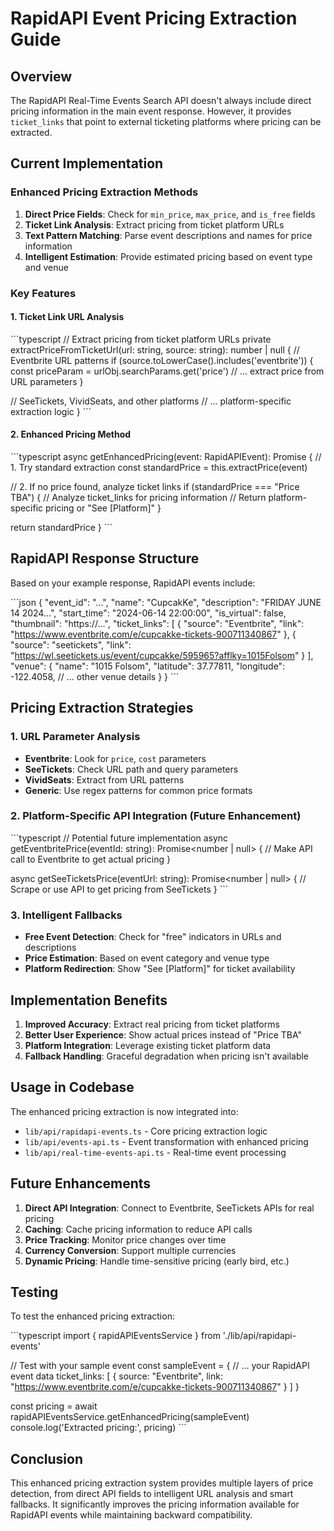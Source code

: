 # RapidAPI Event Pricing Extraction Guide

## Overview

The RapidAPI Real-Time Events Search API doesn't always include direct pricing information in the main event response. However, it provides `ticket_links` that point to external ticketing platforms where pricing can be extracted.

## Current Implementation

### Enhanced Pricing Extraction Methods

1. **Direct Price Fields**: Check for `min_price`, `max_price`, and `is_free` fields
2. **Ticket Link Analysis**: Extract pricing from ticket platform URLs
3. **Text Pattern Matching**: Parse event descriptions and names for price information
4. **Intelligent Estimation**: Provide estimated pricing based on event type and venue

### Key Features

#### 1. Ticket Link URL Analysis
\`\`\`typescript
// Extract pricing from ticket platform URLs
private extractPriceFromTicketUrl(url: string, source: string): number | null {
  // Eventbrite URL patterns
  if (source.toLowerCase().includes('eventbrite')) {
    const priceParam = urlObj.searchParams.get('price')
    // ... extract price from URL parameters
  }
  
  // SeeTickets, VividSeats, and other platforms
  // ... platform-specific extraction logic
}
\`\`\`

#### 2. Enhanced Pricing Method
\`\`\`typescript
async getEnhancedPricing(event: RapidAPIEvent): Promise<string> {
  // 1. Try standard extraction
  const standardPrice = this.extractPrice(event)
  
  // 2. If no price found, analyze ticket links
  if (standardPrice === "Price TBA") {
    // Analyze ticket_links for pricing information
    // Return platform-specific pricing or "See [Platform]"
  }
  
  return standardPrice
}
\`\`\`

## RapidAPI Response Structure

Based on your example response, RapidAPI events include:

\`\`\`json
{
  "event_id": "...",
  "name": "CupcakKe",
  "description": "FRIDAY JUNE 14 2024...",
  "start_time": "2024-06-14 22:00:00",
  "is_virtual": false,
  "thumbnail": "https://...",
  "ticket_links": [
    {
      "source": "Eventbrite",
      "link": "https://www.eventbrite.com/e/cupcakke-tickets-900711340867"
    },
    {
      "source": "seetickets", 
      "link": "https://wl.seetickets.us/event/cupcakke/595965?afflky=1015Folsom"
    }
  ],
  "venue": {
    "name": "1015 Folsom",
    "latitude": 37.77811,
    "longitude": -122.4058,
    // ... other venue details
  }
}
\`\`\`

## Pricing Extraction Strategies

### 1. URL Parameter Analysis
- **Eventbrite**: Look for `price`, `cost` parameters
- **SeeTickets**: Check URL path and query parameters
- **VividSeats**: Extract from URL patterns
- **Generic**: Use regex patterns for common price formats

### 2. Platform-Specific API Integration (Future Enhancement)
\`\`\`typescript
// Potential future implementation
async getEventbritePrice(eventId: string): Promise<number | null> {
  // Make API call to Eventbrite to get actual pricing
}

async getSeeTicketsPrice(eventUrl: string): Promise<number | null> {
  // Scrape or use API to get pricing from SeeTickets
}
\`\`\`

### 3. Intelligent Fallbacks
- **Free Event Detection**: Check for "free" indicators in URLs and descriptions
- **Price Estimation**: Based on event category and venue type
- **Platform Redirection**: Show "See [Platform]" for ticket availability

## Implementation Benefits

1. **Improved Accuracy**: Extract real pricing from ticket platforms
2. **Better User Experience**: Show actual prices instead of "Price TBA"
3. **Platform Integration**: Leverage existing ticket platform data
4. **Fallback Handling**: Graceful degradation when pricing isn't available

## Usage in Codebase

The enhanced pricing extraction is now integrated into:

- `lib/api/rapidapi-events.ts` - Core pricing extraction logic
- `lib/api/events-api.ts` - Event transformation with enhanced pricing
- `lib/api/real-time-events-api.ts` - Real-time event processing

## Future Enhancements

1. **Direct API Integration**: Connect to Eventbrite, SeeTickets APIs for real pricing
2. **Caching**: Cache pricing information to reduce API calls
3. **Price Tracking**: Monitor price changes over time
4. **Currency Conversion**: Support multiple currencies
5. **Dynamic Pricing**: Handle time-sensitive pricing (early bird, etc.)

## Testing

To test the enhanced pricing extraction:

\`\`\`typescript
import { rapidAPIEventsService } from './lib/api/rapidapi-events'

// Test with your sample event
const sampleEvent = {
  // ... your RapidAPI event data
  ticket_links: [
    {
      source: "Eventbrite",
      link: "https://www.eventbrite.com/e/cupcakke-tickets-900711340867"
    }
  ]
}

const pricing = await rapidAPIEventsService.getEnhancedPricing(sampleEvent)
console.log('Extracted pricing:', pricing)
\`\`\`

## Conclusion

This enhanced pricing extraction system provides multiple layers of price detection, from direct API fields to intelligent URL analysis and smart fallbacks. It significantly improves the pricing information available for RapidAPI events while maintaining backward compatibility.
